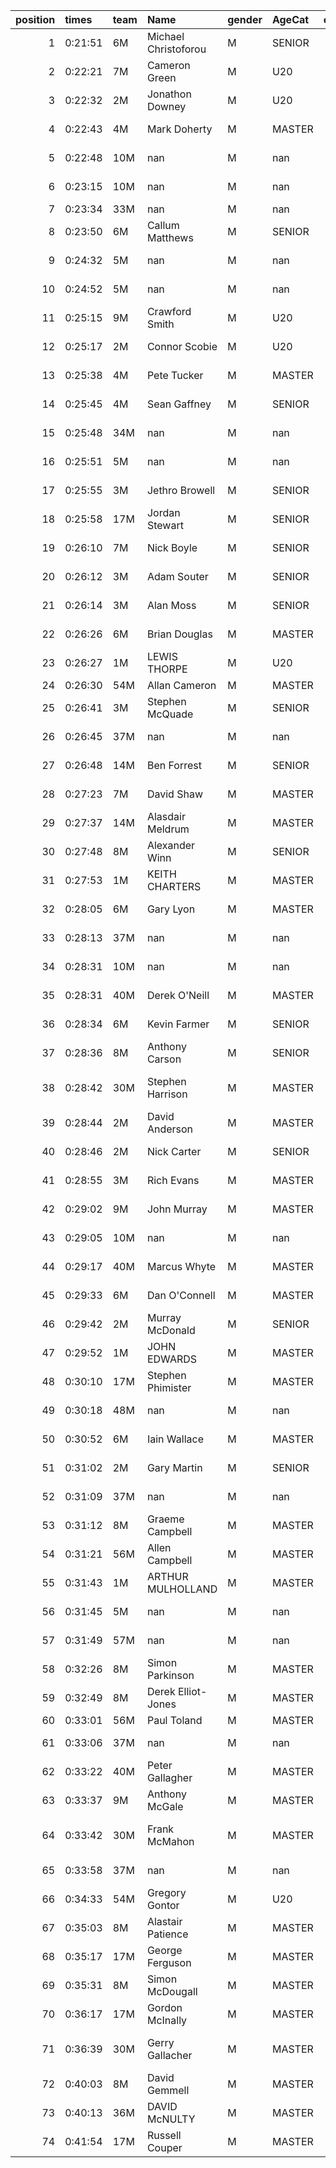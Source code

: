|   position | times   | team   | Name                 | gender   | AgeCat   |   clubnumber | Club name                  | Website                                    |   finishPosition |
|-----------:|:--------|:-------|:---------------------|:---------|:---------|-------------:|:---------------------------|:-------------------------------------------|-----------------:|
|          1 | 0:21:51 | 6M     | Michael Christoforou | M        | SENIOR   |            6 | Cambuslang Harriers        | https://cambuslangharriers.org/            |                1 |
|          2 | 0:22:21 | 7M     | Cameron Green        | M        | U20      |            7 | Giffnock North AC          | https://www.giffnocknorth.co.uk/           |                2 |
|          3 | 0:22:32 | 2M     | Jonathon Downey      | M        | U20      |            2 | Kilmarnock H&AC            | http://www.kilmarnockharriers.com/         |                3 |
|          4 | 0:22:43 | 4M     | Mark Doherty         | M        | MASTER   |            4 | Inverclyde AC              | https://www.inverclydeac.org/              |                4 |
|          5 | 0:22:48 | 10M    | nan                  | M        | nan      |           10 | Shettleston Harriers       | http://shettlestonharriers.org.uk/         |                5 |
|          6 | 0:23:15 | 10M    | nan                  | M        | nan      |           10 | Shettleston Harriers       | http://shettlestonharriers.org.uk/         |                6 |
|          7 | 0:23:34 | 33M    | nan                  | M        | nan      |           33 | Irvine RC                  | https://www.irvinerunningclub.co.uk/       |                7 |
|          8 | 0:23:50 | 6M     | Callum Matthews      | M        | SENIOR   |            6 | Cambuslang Harriers        | https://cambuslangharriers.org/            |                8 |
|          9 | 0:24:32 | 5M     | nan                  | M        | nan      |            5 | Westerlands CCC            | https://westerlandsccc.co.uk/              |                9 |
|         10 | 0:24:52 | 5M     | nan                  | M        | nan      |            5 | Westerlands CCC            | https://westerlandsccc.co.uk/              |               10 |
|         11 | 0:25:15 | 9M     | Crawford Smith       | M        | U20      |            9 | Garscube Harriers          | https://www.garscubeharriers.org.uk/       |               11 |
|         12 | 0:25:17 | 2M     | Connor Scobie        | M        | U20      |            2 | Kilmarnock H&AC            | http://www.kilmarnockharriers.com/         |               12 |
|         13 | 0:25:38 | 4M     | Pete Tucker          | M        | MASTER   |            4 | Inverclyde AC              | https://www.inverclydeac.org/              |               13 |
|         14 | 0:25:45 | 4M     | Sean Gaffney         | M        | SENIOR   |            4 | Inverclyde AC              | https://www.inverclydeac.org/              |               14 |
|         15 | 0:25:48 | 34M    | nan                  | M        | nan      |           34 | Kilbarchan AAC             | https://kilbarchanaac.org.uk/              |               15 |
|         16 | 0:25:51 | 5M     | nan                  | M        | nan      |            5 | Westerlands CCC            | https://westerlandsccc.co.uk/              |               16 |
|         17 | 0:25:55 | 3M     | Jethro Browell       | M        | SENIOR   |            3 | Bellahouston RR            | https://www.bellahoustonroadrunners.co.uk/ |               17 |
|         18 | 0:25:58 | 17M    | Jordan Stewart       | M        | SENIOR   |           17 | Calderglen Harriers        | http://www.calderglenharriers.org.uk/      |               18 |
|         19 | 0:26:10 | 7M     | Nick Boyle           | M        | SENIOR   |            7 | Giffnock North AC          | https://www.giffnocknorth.co.uk/           |               19 |
|         20 | 0:26:12 | 3M     | Adam Souter          | M        | SENIOR   |            3 | Bellahouston RR            | https://www.bellahoustonroadrunners.co.uk/ |               20 |
|         21 | 0:26:14 | 3M     | Alan Moss            | M        | SENIOR   |            3 | Bellahouston RR            | https://www.bellahoustonroadrunners.co.uk/ |               21 |
|         22 | 0:26:26 | 6M     | Brian Douglas        | M        | MASTER   |            6 | Cambuslang Harriers        | https://cambuslangharriers.org/            |               22 |
|         23 | 0:26:27 | 1M     | LEWIS THORPE         | M        | U20      |            1 | East Kilbride AC           | http://www.ekac.org.uk/                    |               23 |
|         24 | 0:26:30 | 54M    | Allan Cameron        | M        | MASTER   |           54 | VP-Glasgow                 | https://www.vp-glasgow.com                 |               24 |
|         25 | 0:26:41 | 3M     | Stephen McQuade      | M        | SENIOR   |            3 | Bellahouston RR            | https://www.bellahoustonroadrunners.co.uk/ |               25 |
|         26 | 0:26:45 | 37M    | nan                  | M        | nan      |           37 | Law & District AAC         | http://www.lawaac.co.uk/                   |               26 |
|         27 | 0:26:48 | 14M    | Ben Forrest          | M        | SENIOR   |           14 | Ayr Seaforth AC            | https://www.ayrseaforth.co.uk/             |               27 |
|         28 | 0:27:23 | 7M     | David Shaw           | M        | MASTER   |            7 | Giffnock North AC          | https://www.giffnocknorth.co.uk/           |               28 |
|         29 | 0:27:37 | 14M    | Alasdair Meldrum     | M        | MASTER   |           14 | Ayr Seaforth AC            | https://www.ayrseaforth.co.uk/             |               30 |
|         30 | 0:27:48 | 8M     | Alexander Winn       | M        | SENIOR   |            8 | Bellahouston Harriers      | http://www.bellahoustonharriers.co.uk/     |               31 |
|         31 | 0:27:53 | 1M     | KEITH CHARTERS       | M        | MASTER   |            1 | East Kilbride AC           | http://www.ekac.org.uk/                    |               32 |
|         32 | 0:28:05 | 6M     | Gary Lyon            | M        | MASTER   |            6 | Cambuslang Harriers        | https://cambuslangharriers.org/            |               33 |
|         33 | 0:28:13 | 37M    | nan                  | M        | nan      |           37 | Law & District AAC         | http://www.lawaac.co.uk/                   |               34 |
|         34 | 0:28:31 | 10M    | nan                  | M        | nan      |           10 | Shettleston Harriers       | http://shettlestonharriers.org.uk/         |               38 |
|         35 | 0:28:31 | 40M    | Derek O'Neill        | M        | MASTER   |           40 | Motherwell AC              | https://motherwellac.com/                  |               39 |
|         36 | 0:28:34 | 6M     | Kevin Farmer         | M        | SENIOR   |            6 | Cambuslang Harriers        | https://cambuslangharriers.org/            |               40 |
|         37 | 0:28:36 | 8M     | Anthony Carson       | M        | SENIOR   |            8 | Bellahouston Harriers      | http://www.bellahoustonharriers.co.uk/     |               41 |
|         38 | 0:28:42 | 30M    | Stephen Harrison     | M        | MASTER   |           30 | Greenock Glenpark Harriers | https://greenockglenparkharriers.com/      |               42 |
|         39 | 0:28:44 | 2M     | David Anderson       | M        | MASTER   |            2 | Kilmarnock H&AC            | http://www.kilmarnockharriers.com/         |               43 |
|         40 | 0:28:46 | 2M     | Nick Carter          | M        | SENIOR   |            2 | Kilmarnock H&AC            | http://www.kilmarnockharriers.com/         |               44 |
|         41 | 0:28:55 | 3M     | Rich Evans           | M        | MASTER   |            3 | Bellahouston RR            | https://www.bellahoustonroadrunners.co.uk/ |               45 |
|         42 | 0:29:02 | 9M     | John Murray          | M        | MASTER   |            9 | Garscube Harriers          | https://www.garscubeharriers.org.uk/       |               46 |
|         43 | 0:29:05 | 10M    | nan                  | M        | nan      |           10 | Shettleston Harriers       | http://shettlestonharriers.org.uk/         |               47 |
|         44 | 0:29:17 | 40M    | Marcus Whyte         | M        | MASTER   |           40 | Motherwell AC              | https://motherwellac.com/                  |               48 |
|         45 | 0:29:33 | 6M     | Dan O'Connell        | M        | MASTER   |            6 | Cambuslang Harriers        | https://cambuslangharriers.org/            |               49 |
|         46 | 0:29:42 | 2M     | Murray McDonald      | M        | SENIOR   |            2 | Kilmarnock H&AC            | http://www.kilmarnockharriers.com/         |               51 |
|         47 | 0:29:52 | 1M     | JOHN EDWARDS         | M        | MASTER   |            1 | East Kilbride AC           | http://www.ekac.org.uk/                    |               52 |
|         48 | 0:30:10 | 17M    | Stephen Phimister    | M        | MASTER   |           17 | Calderglen Harriers        | http://www.calderglenharriers.org.uk/      |               54 |
|         49 | 0:30:18 | 48M    | nan                  | M        | nan      |           48 | Springburn Harriers        | https://www.springburnharriers.co.uk/      |               57 |
|         50 | 0:30:52 | 6M     | Iain Wallace         | M        | MASTER   |            6 | Cambuslang Harriers        | https://cambuslangharriers.org/            |               60 |
|         51 | 0:31:02 | 2M     | Gary Martin          | M        | SENIOR   |            2 | Kilmarnock H&AC            | http://www.kilmarnockharriers.com/         |               61 |
|         52 | 0:31:09 | 37M    | nan                  | M        | nan      |           37 | Law & District AAC         | http://www.lawaac.co.uk/                   |               62 |
|         53 | 0:31:12 | 8M     | Graeme Campbell      | M        | MASTER   |            8 | Bellahouston Harriers      | http://www.bellahoustonharriers.co.uk/     |               63 |
|         54 | 0:31:21 | 56M    | Allen Campbell       | M        | MASTER   |           56 | West End RR                | https://www.westendroadrunners.co.uk/      |               65 |
|         55 | 0:31:43 | 1M     | ARTHUR MULHOLLAND    | M        | MASTER   |            1 | East Kilbride AC           | http://www.ekac.org.uk/                    |               70 |
|         56 | 0:31:45 | 5M     | nan                  | M        | nan      |            5 | Westerlands CCC            | https://westerlandsccc.co.uk/              |               71 |
|         57 | 0:31:49 | 57M    | nan                  | M        | nan      |           57 | Whitemoss AAC              | https://whitemossaac.co.uk/                |               72 |
|         58 | 0:32:26 | 8M     | Simon Parkinson      | M        | MASTER   |            8 | Bellahouston Harriers      | http://www.bellahoustonharriers.co.uk/     |               74 |
|         59 | 0:32:49 | 8M     | Derek Elliot-Jones   | M        | MASTER   |            8 | Bellahouston Harriers      | http://www.bellahoustonharriers.co.uk/     |               75 |
|         60 | 0:33:01 | 56M    | Paul Toland          | M        | MASTER   |           56 | West End RR                | https://www.westendroadrunners.co.uk/      |               77 |
|         61 | 0:33:06 | 37M    | nan                  | M        | nan      |           37 | Law & District AAC         | http://www.lawaac.co.uk/                   |               78 |
|         62 | 0:33:22 | 40M    | Peter Gallagher      | M        | MASTER   |           40 | Motherwell AC              | https://motherwellac.com/                  |               80 |
|         63 | 0:33:37 | 9M     | Anthony McGale       | M        | MASTER   |            9 | Garscube Harriers          | https://www.garscubeharriers.org.uk/       |               81 |
|         64 | 0:33:42 | 30M    | Frank McMahon        | M        | MASTER   |           30 | Greenock Glenpark Harriers | https://greenockglenparkharriers.com/      |               82 |
|         65 | 0:33:58 | 37M    | nan                  | M        | nan      |           37 | Law & District AAC         | http://www.lawaac.co.uk/                   |               84 |
|         66 | 0:34:33 | 54M    | Gregory Gontor       | M        | U20      |           54 | VP-Glasgow                 | https://www.vp-glasgow.com                 |               87 |
|         67 | 0:35:03 | 8M     | Alastair Patience    | M        | MASTER   |            8 | Bellahouston Harriers      | http://www.bellahoustonharriers.co.uk/     |               88 |
|         68 | 0:35:17 | 17M    | George Ferguson      | M        | MASTER   |           17 | Calderglen Harriers        | http://www.calderglenharriers.org.uk/      |               90 |
|         69 | 0:35:31 | 8M     | Simon McDougall      | M        | MASTER   |            8 | Bellahouston Harriers      | http://www.bellahoustonharriers.co.uk/     |               91 |
|         70 | 0:36:17 | 17M    | Gordon McInally      | M        | MASTER   |           17 | Calderglen Harriers        | http://www.calderglenharriers.org.uk/      |               94 |
|         71 | 0:36:39 | 30M    | Gerry Gallacher      | M        | MASTER   |           30 | Greenock Glenpark Harriers | https://greenockglenparkharriers.com/      |               95 |
|         72 | 0:40:03 | 8M     | David Gemmell        | M        | MASTER   |            8 | Bellahouston Harriers      | http://www.bellahoustonharriers.co.uk/     |               99 |
|         73 | 0:40:13 | 36M    | DAVID McNULTY        | M        | MASTER   |           36 | Larkhall YMCA              | https://www.larkhallymcaharriers.org       |              100 |
|         74 | 0:41:54 | 17M    | Russell Couper       | M        | MASTER   |           17 | Calderglen Harriers        | http://www.calderglenharriers.org.uk/      |              101 |